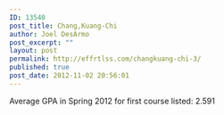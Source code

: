 ```yaml
---
ID: 13540
post_title: Chang,Kuang-Chi
author: Joel DesArmo
post_excerpt: ""
layout: post
permalink: http://effrtlss.com/changkuang-chi-3/
published: true
post_date: 2012-11-02 20:56:01
---
```

<p>Average GPA in Spring 2012 for first course listed: 2.591</p>